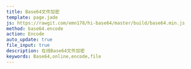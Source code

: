 ```yaml
---
title: Base64文件加密
template: page.jade
js: https://rawgit.com/emn178/hi-base64/master/build/base64.min.js
method: base64.encode
action: Encode
auto_update: true
file_input: true
description: 在线Base64文件加密
keywords: Base64,online,encode,file
---
```

